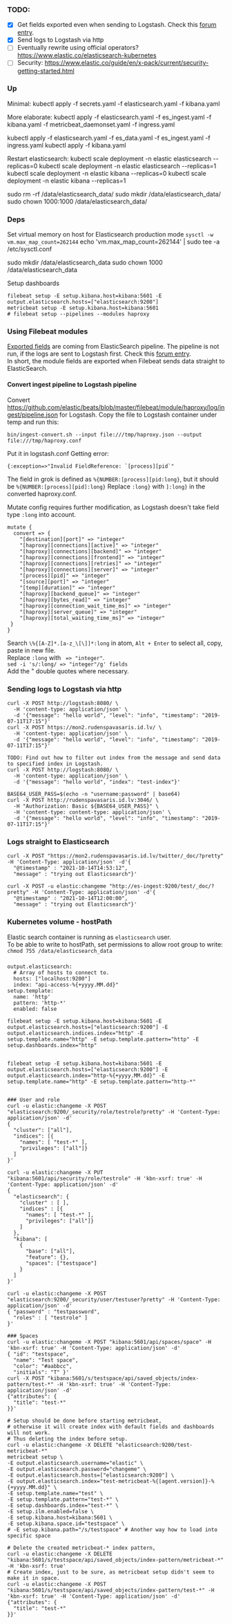 ### TODO:
- [x] Get fields exported even when sending to Logstash. Check this [forum entry](https://discuss.elastic.co/t/filebeat-6-apache2-module-fields-not-exported-to-logstash/109402).
- [x] Send logs to Logstash via http
- [ ] Eventually rewrite using official operators? https://www.elastic.co/elasticsearch-kubernetes
- [ ] Security: https://www.elastic.co/guide/en/x-pack/current/security-getting-started.html

### Up
Minimal:
kubectl apply -f secrets.yaml -f elasticsearch.yaml -f kibana.yaml

More elaborate:
kubectl apply -f elasticsearch.yaml -f es_ingest.yaml -f kibana.yaml -f metricbeat_daemonset.yaml -f ingress.yaml

kubectl apply -f elasticsearch.yaml -f es_data.yaml -f es_ingest.yaml -f ingress.yaml
kubectl apply -f kibana.yaml

Restart elasticsearch:
kubectl scale deployment -n elastic elasticsearch --replicas=0
kubectl scale deployment -n elastic elasticsearch --replicas=1
kubectl scale deployment -n elastic kibana --replicas=0
kubectl scale deployment -n elastic kibana --replicas=1


sudo rm -rf /data/elasticsearch_data/
sudo mkdir /data/elasticsearch_data/
sudo chown 1000:1000 /data/elasticsearch_data/

### Deps
Set virtual memory on host for Elasticsearch production mode
`sysctl -w vm.max_map_count=262144`
echo 'vm.max_map_count=262144' | sudo tee -a /etc/sysctl.conf

sudo mkdir /data/elasticsearch_data
sudo chown 1000 /data/elasticsearch_data

Setup dashboards
```
filebeat setup -E setup.kibana.host=kibana:5601 -E output.elasticsearch.hosts=["elasticsearch:9200"]
metricbeat setup -E setup.kibana.host=kibana:5601
# filebeat setup --pipelines --modules haproxy
```

### Using Filebeat modules
[Exported fields](https://www.elastic.co/guide/en/beats/filebeat/current/exported-fields-haproxy.html) are coming from ElasticSearch pipeline. The pipeline is not run, if the logs are sent to Logstash first. Check this [forum entry](https://discuss.elastic.co/t/filebeat-6-apache2-module-fields-not-exported-to-logstash/109402).  
In short, the module fields are exported when Filebeat sends data straight to ElasticSearch.  

#### Convert ingest pipeline to Logstash pipeline
Convert https://github.com/elastic/beats/blob/master/filebeat/module/haproxy/log/ingest/pipeline.json for Logstash.
Copy the file to Logstash container under temp and run this:
```
bin/ingest-convert.sh --input file:///tmp/haproxy.json --output file:///tmp/haproxy.conf
```
Put it in logstash.conf
Getting error:
```
{:exception=>"Invalid FieldReference: `[process][pid`"
```
The field in grok is defined as `%{NUMBER:[process][pid:long}`, but it should be `%{NUMBER:[process][pid]:long}`
Replace `:long}` with `]:long}` in the converted haproxy.conf.  

Mutate config requires further modification, as Logstash doesn't take field type `:long` into account.
```
mutate {
  convert => {
    "[destination][port]" => "integer"
    "[haproxy][connections][active]" => "integer"
    "[haproxy][connections][backend]" => "integer"
    "[haproxy][connections][frontend]" => "integer"
    "[haproxy][connections][retries]" => "integer"
    "[haproxy][connections][server]" => "integer"
    "[process][pid]" => "integer"
    "[source][port]" => "integer"
    "[temp][duration]" => "integer"
    "[haproxy][backend_queue]" => "integer"
    "[haproxy][bytes_read]" => "integer"
    "[haproxy][connection_wait_time_ms]" => "integer"
    "[haproxy][server_queue]" => "integer"
    "[haproxy][total_waiting_time_ms]" => "integer"
 }
}
```
Search `\%{[A-Z]*.[a-z_\[\]]*:long` in atom, `Alt + Enter` to select all, copy, paste in new file.  
Replace `:long` with ` => "integer"`.  
`sed -i 's/:long/ => "integer"/g' fields`  
Add the " double quotes where necessary.



### Sending logs to Logstash via http
```
curl -X POST http://logstash:8080/ \
  -H 'content-type: application/json' \
  -d '{"message": "hello world", "level": "info", "timestamp": "2019-07-11T17:15"}'
curl -X POST https://mon2.rudenspavasaris.id.lv/ \
  -H 'content-type: application/json' \
  -d '{"message": "hello world", "level": "info", "timestamp": "2019-07-11T17:15"}'

TODO: Find out how to filter out index from the message and send data to specified index in Logstash.
curl -X POST http://logstash:8080/ \
  -H 'content-type: application/json' \
  -d '{"message": "hello world", "index": "test-index"}'

BASE64_USER_PASS=$(echo -n "username:password" | base64)
curl -X POST http://rudenspavasaris.id.lv:3046/ \
  -H "Authorization: Basic ${BASE64_USER_PASS}" \
  -H 'content-type: content-type: application/json' \
  -d '{"message": "hello world", "level": "info", "timestamp": "2019-07-11T17:15"}'
```

### Logs straight to Elasticsearch
```
curl -X POST "https://mon2.rudenspavasaris.id.lv/twitter/_doc/?pretty" -H 'Content-Type: application/json' -d'{
  "@timestamp" : "2021-10-14T14:53:12",
  "message" : "trying out Elasticsearch"}'

curl -X POST -u elastic:changeme "http://es-ingest:9200/test/_doc/?pretty" -H 'Content-Type: application/json' -d'{
  "@timestamp" : "2021-10-14T12:00:00",
  "message" : "trying out Elasticsearch"}'
```


### Kubernetes volume - hostPath
Elastic search container is running as `elasticsearch` user.  
To be able to write to hostPath, set permissions to allow root group to write:  
`chmod 755 /data/elasticsearch_data`



###
```
output.elasticsearch:
  # Array of hosts to connect to.
  hosts: ["localhost:9200"]
  index: "api-access-%{+yyyy.MM.dd}"
setup.template:
  name: 'http'
  pattern: 'http-*'
  enabled: false
```
```
filebeat setup -E setup.kibana.host=kibana:5601 -E output.elasticsearch.hosts=["elasticsearch:9200"] -E output.elasticsearch.indices.index="http" -E setup.template.name="http" -E setup.template.pattern="http" -E setup.dashboards.index="http"


filebeat setup -E setup.kibana.host=kibana:5601 -E output.elasticsearch.hosts=["elasticsearch:9200"] -E output.elasticsearch.index="http-%{+yyyy.MM.dd}" -E setup.template.name="http" -E setup.template.pattern="http-*"


### User and role
curl -u elastic:changeme -X POST "elasticsearch:9200/_security/role/testrole?pretty" -H 'Content-Type: application/json' -d'
{
  "cluster": ["all"],
  "indices": [{
    "names": [ "test-*" ],
    "privileges": ["all"]}
  ]
}'

curl -u elastic:changeme -X PUT "kibana:5601/api/security/role/testrole" -H 'kbn-xsrf: true' -H 'Content-Type: application/json' -d'
{
  "elasticsearch": {
    "cluster" : [ ],
    "indices" : [{
      "names": [ "test-*" ],
      "privileges": ["all"]}
    ]
  },
  "kibana": [
    {
      "base": ["all"],
      "feature": {},
      "spaces": ["testspace"]
    }
  ]
}'

curl -u elastic:changeme -X POST "elasticsearch:9200/_security/user/testuser?pretty" -H 'Content-Type: application/json' -d'
{ "password" : "testpassword",
  "roles" : [ "testrole" ]
}'

### Spaces
curl -u elastic:changeme -X POST "kibana:5601/api/spaces/space" -H 'kbn-xsrf: true' -H 'Content-Type: application/json' -d'
{ "id": "testspace",
  "name": "Test space",
  "color": "#aabbcc",
  "initials": "T" }'
curl -X POST "kibana:5601/s/testspace/api/saved_objects/index-pattern/test-*" -H 'kbn-xsrf: true' -H 'Content-Type: application/json' -d'
{"attributes": {
  "title": "test-*"
}}'

# Setup should be done before starting metricbeat,
# otherwise it will create index with default fields and dashboards will not work.
# Thus deleting the index before setup.
curl -u elastic:changeme -X DELETE "elasticsearch:9200/test-metricbeat-*"
metricbeat setup \
-E output.elasticsearch.username="elastic" \
-E output.elasticsearch.password="changeme" \
-E output.elasticsearch.hosts=["elasticsearch:9200"] \
-E output.elasticsearch.index="test-metricbeat-%{[agent.version]}-%{+yyyy.MM.dd}" \
-E setup.template.name="test" \
-E setup.template.pattern="test-*" \
-E setup.dashboards.index="test-*" \
-E setup.ilm.enabled=false \
-E setup.kibana.host=kibana:5601 \
-E setup.kibana.space.id="testspace" \
# -E setup.kibana.path="/s/testspace" # Another way how to load into specific space

# Delete the created metricbeat-* index pattern,
curl -u elastic:changeme -X DELETE "kibana:5601/s/testspace/api/saved_objects/index-pattern/metricbeat-*" -H 'kbn-xsrf: true'
# Create index, just to be sure, as metricbeat setup didn't seem to make it in space.
curl -u elastic:changeme -X POST "kibana:5601/s/testspace/api/saved_objects/index-pattern/test-*" -H 'kbn-xsrf: true' -H 'Content-Type: application/json' -d'
{"attributes": {
  "title": "test-*"
}}'

```
